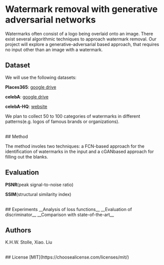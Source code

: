 # Watermark removal with generative adversarial networks

Watermarks often consist of a logo being overlaid onto an image. There exist several algorithmic techniques to approach watermark removal. Our project will explore a generative-adversarial based approach, that requires no input other than an image with a watermark.




## Dataset

We will use the following datasets:

__Places365__: [google drive](http://places2.csail.mit.edu/download.html)

__celebA__: [google drive](https://drive.google.com/drive/folders/0B7EVK8r0v71pWEZsZE9oNnFzTm8)

__celebA-HQ__: [website]( https://drive.google.com/drive/folders/0B4qLcYyJmiz0TXY1NG02bzZVRGs)

We plan to collect 50 to 100 categories of watermarks in different patterns(e.g. logos of famous brands or organizations).


<br/>
## Method

The method involes two techniques: a FCN-based approach for the identification of watermarks in the input and a cGANbased approach for filling out the blanks.





## Evaluation

__PSNR__(peak signal-to-noise ratio)

__SSIM__(structural similarity index)

<br/>
## Experiments
__Analysis of loss functions__
__Evaluation of discriminator__
__Comparison with state-of-the-art__

##     
## Authors
K.H.W. Stolle, Xiao. Liu


<br/>
## License
[MIT](https://choosealicense.com/licenses/mit/)
